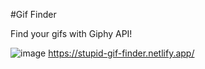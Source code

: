#Gif Finder

Find your gifs with Giphy API!

![image](https://user-images.githubusercontent.com/73798322/203617591-d0036253-c562-4234-8213-47eb2733057a.png)
https://stupid-gif-finder.netlify.app/
